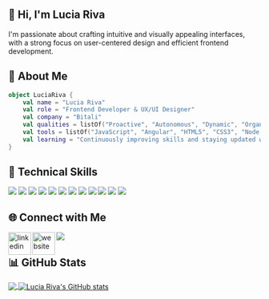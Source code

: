 ## **👋 Hi, I'm Lucia Riva**
<p>I'm passionate about crafting intuitive and visually appealing interfaces, with a strong focus on user-centered design and efficient frontend development.</p>

## 🌟 About Me

```kotlin
object LuciaRiva {
    val name = "Lucia Riva"
    val role = "Frontend Developer & UX/UI Designer"
    val company = "Bitali"
    val qualities = listOf("Proactive", "Autonomous", "Dynamic", "Organized", "Problem Solver")
    val tools = listOf("JavaScript", "Angular", "HTML5", "CSS3", "Node.js", "Redux", "Figma", "Adobe XD","Jest", "Illustrator", "Trello", "Jira")
    val learning = "Continuously improving skills and staying updated with the latest trends."
}
```

## **🚀 Technical Skills**  

<p align="left">
  <img src="https://img.shields.io/badge/JavaScript-F7DF1E?style=for-the-badge&logo=javascript&logoColor=black" />
  <img src="https://img.shields.io/badge/Angular-DD0031?style=for-the-badge&logo=angular&logoColor=white" />
  <img src="https://img.shields.io/badge/HTML5-E34F26?style=for-the-badge&logo=html5&logoColor=white" />
  <img src="https://img.shields.io/badge/CSS3-1572B6?style=for-the-badge&logo=css3&logoColor=white" />
  <img src="https://img.shields.io/badge/Node.js-339933?style=for-the-badge&logo=nodedotjs&logoColor=white" />
  <img src="https://img.shields.io/badge/Redux-764ABC?style=for-the-badge&logo=redux&logoColor=white" />
  <img src="https://img.shields.io/badge/Figma-F24E1E?style=for-the-badge&logo=figma&logoColor=white" />
  <img src="https://img.shields.io/badge/Adobe%20XD-FF61F6?style=for-the-badge&logo=adobe-xd&logoColor=white" />
  <img src="https://img.shields.io/badge/Illustrator-FF9A00?style=for-the-badge&logo=adobe-illustrator&logoColor=white" />
  <img src="https://img.shields.io/badge/Trello-0052CC?style=for-the-badge&logo=trello&logoColor=white" />
  <img src="https://img.shields.io/badge/Jira-0052CC?style=for-the-badge&logo=jira&logoColor=white" />
  <img src="https://img.shields.io/badge/Jest-C21325?style=for-the-badge&logo=jest&logoColor=white" />
</p>

## **🌐 Connect with Me**
<a href="https://www.linkedin.com/in/lucia-riva/"><img align="left" alt="linkedin" width="45px" src="https://img.icons8.com/fluency/48/000000/linkedin.png" /></a>
<a href="#"><img align="left" alt="website" width="45px" src="https://img.icons8.com/fluency/48/000000/domain.png" /></a>
<a href="https://www.behance.net/LRiva"><img src="https://img.icons8.com/color/48/000000/behance.png"/></a>

## **📊 GitHub Stats**

<a href="https://github.com/luciariva">
  <img align="center" src="https://github-readme-stats.vercel.app/api/top-langs/?username=luciariva&theme=merko&hide_langs_below=1" />
</a>

<a href="https://github.com/luciariva">
 <img align="center" src="https://github-readme-stats.vercel.app/api?username=luciariva&show_icons=true&theme=merko&line_height=27" alt="Lucia Riva's GitHub stats"/>
</a>


<br>
